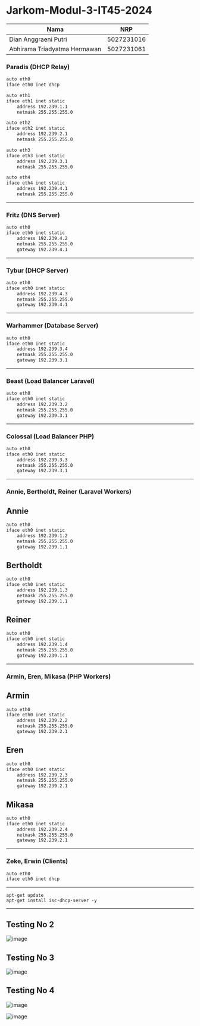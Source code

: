 # Jarkom-Modul-3-IT45-2024

|           Nama               |     NRP    |
|            --                |     --     |
| Dian Anggraeni Putri         | 5027231016 |
| ⁠Abhirama Triadyatma Hermawan | 5027231061 |

### **Paradis (DHCP Relay)**
```bash
auto eth0
iface eth0 inet dhcp

auto eth1
iface eth1 inet static
	address 192.239.1.1
	netmask 255.255.255.0

auto eth2
iface eth2 inet static
	address 192.239.2.1
	netmask 255.255.255.0

auto eth3
iface eth3 inet static
	address 192.239.3.1
	netmask 255.255.255.0

auto eth4
iface eth4 inet static
	address 192.239.4.1
	netmask 255.255.255.0
```

---

### **Fritz (DNS Server)**
```bash
auto eth0
iface eth0 inet static
    address 192.239.4.2
    netmask 255.255.255.0
    gateway 192.239.4.1
```

---

### **Tybur (DHCP Server)**
```bash
auto eth0
iface eth0 inet static
    address 192.239.4.3
    netmask 255.255.255.0
    gateway 192.239.4.1
```

---

### **Warhammer (Database Server)**
```bash
auto eth0
iface eth0 inet static
    address 192.239.3.4
    netmask 255.255.255.0
    gateway 192.239.3.1
```

---

### **Beast (Load Balancer Laravel)**
```bash
auto eth0
iface eth0 inet static
    address 192.239.3.2
    netmask 255.255.255.0
    gateway 192.239.3.1
```

---

### **Colossal (Load Balancer PHP)**
```bash
auto eth0
iface eth0 inet static
    address 192.239.3.3
    netmask 255.255.255.0
    gateway 192.239.3.1
```

---

### **Annie, Bertholdt, Reiner (Laravel Workers)**
## Annie
```bash
auto eth0
iface eth0 inet static
	address 192.239.1.2
	netmask 255.255.255.0
	gateway 192.239.1.1
```

## Bertholdt
```bash
auto eth0
iface eth0 inet static
    address 192.239.1.3
    netmask 255.255.255.0
    gateway 192.239.1.1
```

## Reiner
```bash
auto eth0
iface eth0 inet static
    address 192.239.1.4
    netmask 255.255.255.0
    gateway 192.239.1.1
```

---

### **Armin, Eren, Mikasa (PHP Workers)**
## Armin
```bash
auto eth0
iface eth0 inet static
    address 192.239.2.2
    netmask 255.255.255.0
    gateway 192.239.2.1
```

## Eren
```bash
auto eth0
iface eth0 inet static
    address 192.239.2.3
    netmask 255.255.255.0
    gateway 192.239.2.1
```

## Mikasa
```bash
auto eth0
iface eth0 inet static
    address 192.239.2.4
    netmask 255.255.255.0
    gateway 192.239.2.1
```

---

### **Zeke, Erwin (Clients)**
```bash
auto eth0
iface eth0 inet dhcp
```
---
```
apt-get update
apt-get install isc-dhcp-server -y
```


---
## Testing No 2
![image](https://github.com/user-attachments/assets/f52125ee-3fab-4f97-8e7b-ed4ccc83de25)

## Testing No 3
![image](https://github.com/user-attachments/assets/0de16a1c-f443-4de0-9cb8-dd5f1d351ada)

## Testing No 4
![image](https://github.com/user-attachments/assets/3bc6008a-768d-4965-a54e-51aa1ff95322)

![image](https://github.com/user-attachments/assets/c18ec67b-203f-4af4-a37e-1468b48ffd2f)



